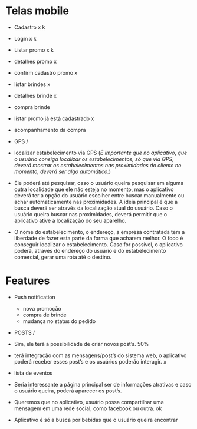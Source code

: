 # Telas mobile

- Cadastro x k
- Login x k

- Listar promo x k
- detalhes promo x
- confirm cadastro promo x

- listar brindes x
- detalhes brinde x
- compra brinde

- listar promo já está cadastrado x

- acompanhamento da compra

- GPS \/
- localizar estabelecimento via GPS (*É importante que no aplicativo, que o usuário consiga localizar os estabelecimentos, só que via GPS, deverá mostrar os estabelecimentos nas proximidades do cliente no momento, deverá ser algo automático.*)
- Ele poderá até pesquisar, caso o usuário queira pesquisar em alguma outra localidade que ele não esteja no momento, mas o aplicativo deverá ter a opção do usuário escolher entre buscar manualmente ou achar automaticamente nas proximidades. A ideia principal é que a busca deverá ser através da localização atual do usuário. Caso o usuário queira buscar nas proximidades, deverá permitir que o aplicativo ative a localização do seu aparelho.
-  O nome do estabelecimento, o endereço, a empresa contratada tem a liberdade de fazer esta parte da forma que acharem melhor. O foco é conseguir localizar o estabelecimento. Caso for possível, o aplicativo poderá, através do endereço do usuário e do estabelecimento comercial, gerar uma rota até o destino. 

# Features

- Push notification
    - nova promoção
    - compra de brinde
    - mudança no status do pedido

- POSTS \/
- Sim, ele terá a possibilidade de criar novos post’s. 50%
- terá integração com as mensagens/post’s do sistema web, o aplicativo poderá receber esses post’s e os usuários poderão interagir. x

- lista de eventos

- Seria interessante a página principal ser de informações atrativas e caso o usuário queira, poderá aparecer os post’s. 

- Queremos que no aplicativo, usuário possa compartilhar uma mensagem em uma rede social, como facebook ou outra. ok

- Aplicativo é só a busca por bebidas que o usuário queira encontrar